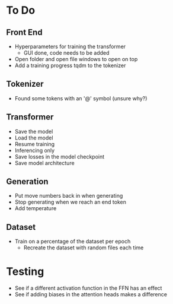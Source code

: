 # To Do

## Front End
* Hyperparameters for training the transformer
    * GUI done, code needs to be added
* Open folder and open file windows to open on top
* Add a training progress tqdm to the tokenizer

## Tokenizer
* Found some tokens with an '@' symbol (unsure why?)

## Transformer
* Save the model
* Load the model
* Resume training
* Inferencing only
* Save losses in the model checkpoint
* Save model architecture

## Generation
* Put move numbers back in when generating
* Stop generating when we reach an end token
* Add temperature

## Dataset
* Train on a percentage of the dataset per epoch
    * Recreate the dataset with random files each time

# Testing
* See if a different activation function in the FFN has an effect
* See if adding biases in the attention heads makes a difference
